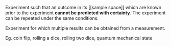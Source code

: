 Experiment such that an outcome in its [[sample space]] which are known prior to the experiment **cannot be predicted with certainty**. The experiment can be repeated under the same conditions.

Experiment for which multiple results can be obtained from a measurement.


Eg. coin flip, rolling a dice, rolling two dice, quantum mechanical state